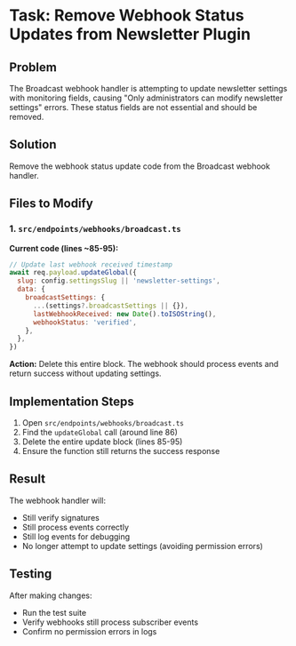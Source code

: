 # Task: Remove Webhook Status Updates from Newsletter Plugin

## Problem
The Broadcast webhook handler is attempting to update newsletter settings with monitoring fields, causing "Only administrators can modify newsletter settings" errors. These status fields are not essential and should be removed.

## Solution
Remove the webhook status update code from the Broadcast webhook handler.

## Files to Modify

### 1. `src/endpoints/webhooks/broadcast.ts`

**Current code (lines ~85-95):**
```javascript
// Update last webhook received timestamp
await req.payload.updateGlobal({
  slug: config.settingsSlug || 'newsletter-settings',
  data: {
    broadcastSettings: {
      ...(settings?.broadcastSettings || {}),
      lastWebhookReceived: new Date().toISOString(),
      webhookStatus: 'verified',
    },
  },
})
```

**Action:** Delete this entire block. The webhook should process events and return success without updating settings.

## Implementation Steps

1. Open `src/endpoints/webhooks/broadcast.ts`
2. Find the `updateGlobal` call (around line 86)
3. Delete the entire update block (lines 85-95)
4. Ensure the function still returns the success response

## Result
The webhook handler will:
- Still verify signatures
- Still process events correctly  
- Still log events for debugging
- No longer attempt to update settings (avoiding permission errors)

## Testing
After making changes:
- Run the test suite
- Verify webhooks still process subscriber events
- Confirm no permission errors in logs